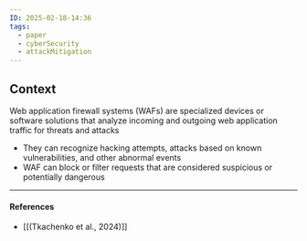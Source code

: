 ```yaml
---
ID: 2025-02-18-14:36
tags:
  - paper
  - cyberSecurity
  - attackMitigation
---
```

## Context

Web application firewall systems (WAFs) are specialized devices or software solutions that analyze incoming and outgoing web application traffic for threats and attacks
- They can recognize hacking attempts, attacks based on known vulnerabilities, and other abnormal events
- WAF can block or filter requests that are considered suspicious or potentially dangerous

---
#### References
- [[(Tkachenko et al., 2024)]]